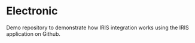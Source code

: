 # Electronic
Demo repository to demonstrate how IRIS integration works using the IRIS application on Github.

